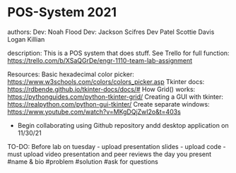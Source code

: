 # POS-System 2021

authors:
Dev: Noah Flood
Dev: Jackson Scifres
Dev Patel
Scottie Davis
Logan Killian

description:
This is a POS system that does stuff. See Trello for full function:
https://trello.com/b/XSaQGrDe/engr-1110-team-lab-assignment

Resources:
Basic hexadecimal color picker: https://www.w3schools.com/colors/colors_picker.asp 
Tkinter docs: https://rdbende.github.io/tkinter-docs/docs/# 
How Grid() works: https://pythonguides.com/python-tkinter-grid/ 
Creating a GUI with tkinter: https://realpython.com/python-gui-tkinter/ 
Create separate windows: https://www.youtube.com/watch?v=MKgDQjZwI2o&t=403s

- Begin collaborating using Github repository andd desktop application on 11/30/21

TO-DO:
Before lab on tuesday - upload presentation slides - upload code - must upload video presentation and peer reviews the day you present
#name & bio
#problem
#solution
#ask for questions